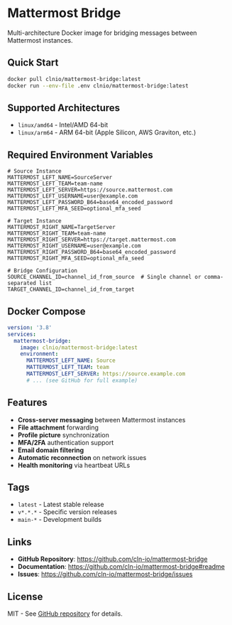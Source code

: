 # Mattermost Bridge

Multi-architecture Docker image for bridging messages between Mattermost instances.

## Quick Start

```bash
docker pull clnio/mattermost-bridge:latest
docker run --env-file .env clnio/mattermost-bridge:latest
```

## Supported Architectures

- `linux/amd64` - Intel/AMD 64-bit
- `linux/arm64` - ARM 64-bit (Apple Silicon, AWS Graviton, etc.)

## Required Environment Variables

```env
# Source Instance
MATTERMOST_LEFT_NAME=SourceServer
MATTERMOST_LEFT_TEAM=team-name
MATTERMOST_LEFT_SERVER=https://source.mattermost.com
MATTERMOST_LEFT_USERNAME=user@example.com
MATTERMOST_LEFT_PASSWORD_B64=base64_encoded_password
MATTERMOST_LEFT_MFA_SEED=optional_mfa_seed

# Target Instance
MATTERMOST_RIGHT_NAME=TargetServer
MATTERMOST_RIGHT_TEAM=team-name
MATTERMOST_RIGHT_SERVER=https://target.mattermost.com
MATTERMOST_RIGHT_USERNAME=user@example.com
MATTERMOST_RIGHT_PASSWORD_B64=base64_encoded_password
MATTERMOST_RIGHT_MFA_SEED=optional_mfa_seed

# Bridge Configuration
SOURCE_CHANNEL_ID=channel_id_from_source  # Single channel or comma-separated list
TARGET_CHANNEL_ID=channel_id_from_target
```

## Docker Compose

```yaml
version: '3.8'
services:
  mattermost-bridge:
    image: clnio/mattermost-bridge:latest
    environment:
      MATTERMOST_LEFT_NAME: Source
      MATTERMOST_LEFT_TEAM: team
      MATTERMOST_LEFT_SERVER: https://source.example.com
      # ... (see GitHub for full example)
```

## Features

- **Cross-server messaging** between Mattermost instances
- **File attachment** forwarding
- **Profile picture** synchronization
- **MFA/2FA** authentication support
- **Email domain filtering**
- **Automatic reconnection** on network issues
- **Health monitoring** via heartbeat URLs

## Tags

- `latest` - Latest stable release
- `v*.*.*` - Specific version releases
- `main-*` - Development builds

## Links

- **GitHub Repository**: https://github.com/cln-io/mattermost-bridge
- **Documentation**: https://github.com/cln-io/mattermost-bridge#readme
- **Issues**: https://github.com/cln-io/mattermost-bridge/issues

## License

MIT - See [GitHub repository](https://github.com/cln-io/mattermost-bridge) for details.
